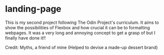 # landing-page
This is my second project following The Odin Project's curriculum. It aims to show the possibilities of Flexbox and how crucial it can be to formatting webpages. It was a very long and annoying concept to get a grasp of but I finally have done it!!

Credit: Myths, a friend of mine (Helped to devise a made-up dessert brand)